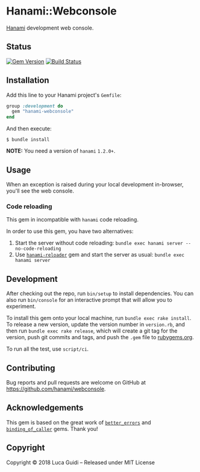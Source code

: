 # Hanami::Webconsole

[Hanami](http://hanamirb.org) development web console.

## Status

[![Gem Version](http://img.shields.io/gem/v/hanami-webconsole.svg)](https://badge.fury.io/rb/hanami-webconsole)
[![Build Status](http://img.shields.io/travis/hanami/webconsole/master.svg)](https://travis-ci.org/hanami/webconsole?branch=master)

## Installation

Add this line to your Hanami project's `Gemfile`:

```ruby
group :development do
  gem "hanami-webconsole"
end
```

And then execute:

```shell
$ bundle install
```

**NOTE:** You need a version of `hanami` `1.2.0+`.

## Usage

When an exception is raised during your local development in-browser, you'll see the web console.

### Code reloading

This gem in incompatible with `hanami` code reloading.

In order to use this gem, you have two alternatives:

  1. Start the server without code reloading: `bundle exec hanami server --no-code-reloading`
  1. Use [`hanami-reloader`](https://rubygems.org/gems/hanami-reloader) gem and start the server as usual: `bundle exec hanami server`

## Development

After checking out the repo, run `bin/setup` to install dependencies.
You can also run `bin/console` for an interactive prompt that will allow you to experiment.

To install this gem onto your local machine, run `bundle exec rake install`. To release a new version, update the version number in `version.rb`, and then run `bundle exec rake release`, which will create a git tag for the version, push git commits and tags, and push the `.gem` file to [rubygems.org](https://rubygems.org).

To run all the test, use `script/ci`.

## Contributing

Bug reports and pull requests are welcome on GitHub at https://github.com/hanami/webconsole.

## Acknowledgements

This gem is based on the great work of [`better_errors`](https://rubygems.org/gems/better_errors) and [`binding_of_caller`](https://rubygems.org/gems/binding_of_caller) gems. Thank you!

## Copyright

Copyright © 2018 Luca Guidi – Released under MIT License
